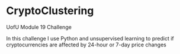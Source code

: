# CryptoClustering
UofU Module 19 Challenge


In this challenge I use Python and unsupervised learning to predict if cryptocurrencies are affected by 24-hour or 7-day price changes
